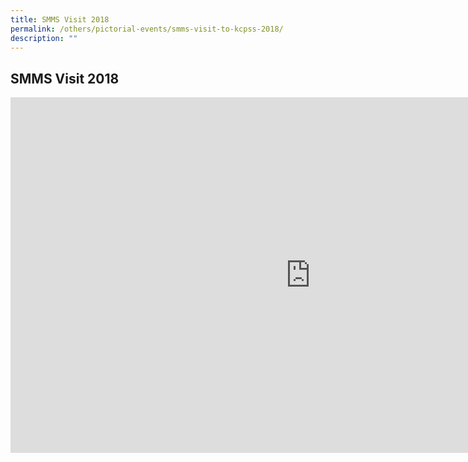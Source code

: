 ```yaml
---
title: SMMS Visit 2018
permalink: /others/pictorial-events/smms-visit-to-kcpss-2018/
description: ""
---
```

## SMMS Visit 2018

<iframe allowfullscreen="true" height="569" width="960" frameborder="0" src="https://docs.google.com/presentation/d/e/2PACX-1vRfR7RJadAyLqsY7-RnS-Q15v7oFDZ0bdNnS_JWxKizyEcay9_94YSXhL6D-y06duEISCC7itK5xLY6/embed?start=true&amp;loop=true&amp;delayms=3000"></iframe>